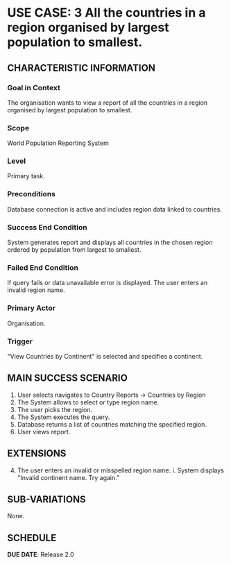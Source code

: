 # USE CASE: 3 All the countries in a region organised by largest population to smallest. 

## CHARACTERISTIC INFORMATION

### Goal in Context

The organisation wants to view a report of all the countries in a region organised by largest population to smallest.

### Scope

World Population Reporting System

### Level

Primary task.

### Preconditions

Database connection is active and includes region data linked to countries.

### Success End Condition

System generates report and displays all countries in the chosen region ordered by population from largest to smallest.

### Failed End Condition

If query fails or data unavailable error is displayed.
The user enters an invalid region name.

### Primary Actor

Organisation.

### Trigger

"View Countries by Continent" is selected and specifies a continent.

## MAIN SUCCESS SCENARIO

1. User selects navigates to Country Reports -> Countries by Region
2. The System allows to select or type region name.
3. The user picks the region.
4. The System executes the query.
5. Database returns a list of countries matching the specified region.
6. User views report.

## EXTENSIONS

4. The user enters an invalid or misspelled region name.
   i. System displays "Invalid continent name. Try again."

## SUB-VARIATIONS

None.

## SCHEDULE

**DUE DATE**: Release 2.0
